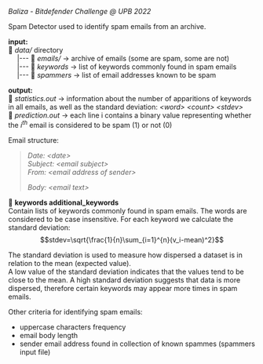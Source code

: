 *Baliza - Bitdefender Challenge @ UPB 2022 <br>*

Spam Detector used to identify spam emails from an archive.

**input:** <br>
:open_file_folder: *data/* directory <br>
&emsp; |--- :open_file_folder: *emails/* &rarr; archive of emails (some are spam, some are not) <br>
&emsp; |--- :page_facing_up: *keywords* &rarr; list of keywords commonly found in spam emails <br>
&emsp; |--- :page_facing_up: *spammers* &rarr; list of email addresses known to be spam <br>

**output:** <br>
:page_facing_up: *statistics.out* &rarr; information about the number of apparitions of keywords in all emails, as well as the
                          standard deviation: *\<word> \<count> \<stdev>* <br>
:page_facing_up: *prediction.out* &rarr; each line i contains a binary value representing whether the $i^{th}$ email is considered
                          to be spam (1) or not (0) <br>

Email structure: <br>
>*Date: \<date\>*<br>
>*Subject: \<email subject\>*<br>
>*From: \<email address of sender\>*<br>
>
>*Body: \<email text\>*

:page_facing_up: ****keywords additional_keywords**** <br>
Contain lists of keywords commonly found in spam emails. The words are considered to be case insensitive.
For each keyword we calculate the standard deviation:
$$stdev=\sqrt{\frac{1}{n}\sum_{i=1}^{n}(v_i-mean)^2}$$

The standard deviation is used to measure how dispersed a dataset is in relation to the mean (expected value). <br>
A low value of the standard deviation indicates that the values tend to be close to the mean. A high standard
deviation suggests that data is more dispersed, therefore certain keywords may appear more times in spam emails. <br>

Other criteria for identifying spam emails: <br>
- uppercase characters frequency
- email body length
- sender email address found in collection of known spammes (spammers input file)
